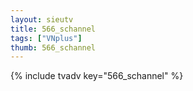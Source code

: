 ```yaml
--- 
layout: sieutv
title: 566_schannel
tags: ["VNplus"]
thumb: 566_schannel
---
```

{% include tvadv key="566_schannel" %}
